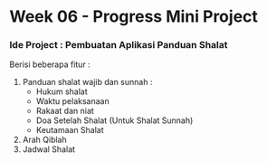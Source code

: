 <h1> Week 06 - Progress Mini Project </h1>

<h3>Ide Project : Pembuatan Aplikasi Panduan Shalat</h3>
Berisi beberapa fitur :

1. Panduan shalat wajib dan sunnah :
   - Hukum shalat
   - Waktu pelaksanaan
   - Rakaat dan niat
   - Doa Setelah Shalat (Untuk Shalat Sunnah)
   - Keutamaan Shalat
2. Arah Qiblah
3. Jadwal Shalat

